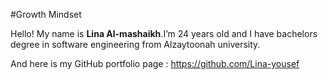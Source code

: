 #Growth Mindset

Hello!  My name is **Lina Al-mashaikh**.I’m 24 years old and I have bachelors degree in software engineering from Alzaytoonah university.

And here is my GitHub portfolio page : 
https://github.com/Lina-yousef

